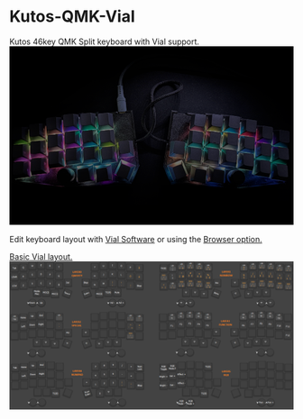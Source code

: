 # Kutos-QMK-Vial
Kutos 46key QMK Split keyboard with Vial support.
![Kutos](https://github.com/davegtl/Kutos-QMK-Vial/blob/main/kutos-qmk.png?raw=true)


Edit keyboard layout with [Vial Software](https://get.vial.today/download/) or using the [Browser option.](https://vial.rocks/)

[Basic Vial layout.](https://github.com/davegtl/Kutos-QMK-Vial/blob/main/vial.basiclayout.vil)
![Basic Vial setup](https://github.com/davegtl/Kutos-QMK-Vial/blob/main/vial.basiclayout.png?raw=true)

